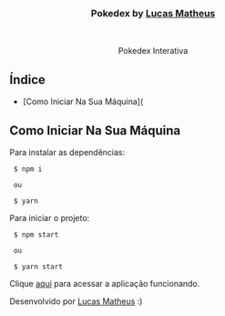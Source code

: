 <br />
<p align="center">
  <h3 align="center">Pokedex by <a href="https://www.linkedin.com/in/lucasmpa/">Lucas Matheus</a></h3>
 <br />
  <p align="center">
     Pokedex Interativa
  </p>
</p>

## Índice

* [Como Iniciar Na Sua Máquina](

## Como Iniciar Na Sua Máquina

Para instalar as dependências:

```
 $ npm i
 
 ou
 
 $ yarn
```

Para iniciar o projeto:
```
 $ npm start
 
 ou
 
 $ yarn start
```


Clique <a href="https://test-pokedex-front.netlify.app/">aqui</a> para acessar a aplicação funcionando.

Desenvolvido por  <a href="https://www.linkedin.com/in/lucasmpa/">Lucas Matheus</a> :)
